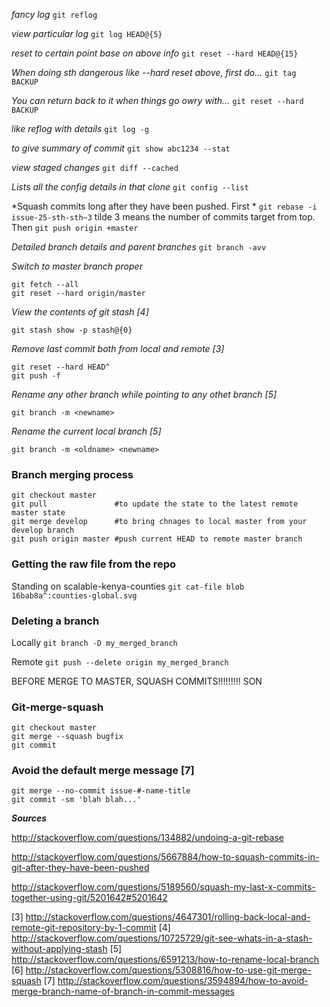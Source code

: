 *fancy log* `git reflog`

*view particular log* `git log HEAD@{5}`

*reset to certain point base on above info* `git reset --hard HEAD@{15}`

*When doing sth dangerous like --hard reset above, first do...* `git tag BACKUP`

*You can return back to it when things go owry with...* `git reset --hard BACKUP`

*like reflog with details* `git log -g`

*to give summary of commit* `git show abc1234 --stat`

*view staged changes* `git diff --cached`

*Lists all the config details in that clone* `git config --list`

*Squash commits long after they have been pushed. First * `git rebase -i issue-25-sth-sth~3` tilde 3 means the number of commits target from top. Then `git push origin +master`

*Detailed branch details and parent branches* `git branch -avv`

*Switch to master branch proper*
```
git fetch --all
git reset --hard origin/master
```

*View the contents of git stash [4]*
```
git stash show -p stash@{0}
```

*Remove last commit both from local and remote [3]*
```
git reset --hard HEAD^ 
git push -f
```

*Rename any other branch while pointing to any othet branch [5]*
```
git branch -m <newname>
```

*Rename the current local branch [5]*
```
git branch -m <oldname> <newname>
```

### Branch merging process
```
git checkout master
git pull               #to update the state to the latest remote master state
git merge develop      #to bring chnages to local master from your develop branch
git push origin master #push current HEAD to remote master branch
```

### Getting the raw file from the repo
Standing on scalable-kenya-counties `git cat-file blob 16bab8a^:counties-global.svg`

### Deleting a branch
Locally `git branch -D my_merged_branch`

Remote `git push --delete origin my_merged_branch`

BEFORE MERGE TO MASTER, SQUASH COMMITS!!!!!!!!! SON

### Git-merge-squash
```
git checkout master
git merge --squash bugfix
git commit
```

### Avoid the default merge message [7]
```
git merge --no-commit issue-#-name-title
git commit -sm 'blah blah...'
```


***Sources***

http://stackoverflow.com/questions/134882/undoing-a-git-rebase

http://stackoverflow.com/questions/5667884/how-to-squash-commits-in-git-after-they-have-been-pushed

http://stackoverflow.com/questions/5189560/squash-my-last-x-commits-together-using-git/5201642#5201642

[3] http://stackoverflow.com/questions/4647301/rolling-back-local-and-remote-git-repository-by-1-commit
[4] http://stackoverflow.com/questions/10725729/git-see-whats-in-a-stash-without-applying-stash
[5] http://stackoverflow.com/questions/6591213/how-to-rename-local-branch
[6] http://stackoverflow.com/questions/5308816/how-to-use-git-merge-squash
[7] http://stackoverflow.com/questions/3594894/how-to-avoid-merge-branch-name-of-branch-in-commit-messages

